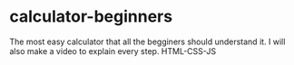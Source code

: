 # calculator-beginners
The most easy calculator that all the begginers should understand it. 
I will also make a video to explain every step.
HTML-CSS-JS
